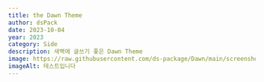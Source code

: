 ```yaml
---
title: the Dawn Theme
author: dsPack
date: 2023-10-04
year: 2023
category: Side
description: 새벽에 글쓰기 좋은 Dawn Theme
image: https://raw.githubusercontent.com/ds-package/Dawn/main/screenshot.png
imageAlt: 테스트입니다
---
```


